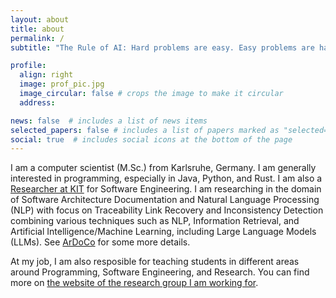 ```yaml
---
layout: about
title: about
permalink: /
subtitle: "The Rule of AI: Hard problems are easy. Easy problems are hard."

profile:
  align: right
  image: prof_pic.jpg
  image_circular: false # crops the image to make it circular
  address:

news: false  # includes a list of news items
selected_papers: false # includes a list of papers marked as "selected={true}"
social: true  # includes social icons at the bottom of the page
---
```


I am a computer scientist (M.Sc.) from Karlsruhe, Germany. I am generally interested in programming, especially in Java, Python, and Rust.
I am also a [Researcher at KIT](https://mcse.kastel.kit.edu/staff_Keim_Jan.php) for Software Engineering.
I am researching in the domain of Software Architecture Documentation and Natural Language Processing (NLP) with focus on Traceability Link Recovery and  Inconsistency Detection combining various techniques such as NLP, Information Retrieval, and Artificial Intelligence/Machine Learning, including Large Language Models (LLMs).
See [ArDoCo](https://mcse.kastel.kit.edu/Projects_ArDoCo.php) for some more details.

At my job, I am also resposible for teaching students in different areas around Programming, Software Engineering, and Research. You can find more on [the website of the research group I am working for](https://mcse.kastel.kit.edu/staff_Keim_Jan.php?tab=%5B196%5D#tabpanel-196).
